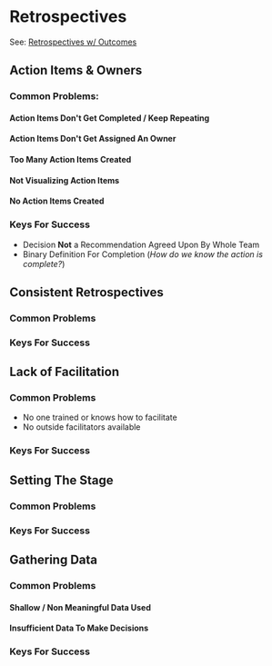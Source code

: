 # Retrospectives

See: [Retrospectives w/ Outcomes](http://arlobelshee.github.io/AgileEngineeringFluency/?stage=retros&show=)

## Action Items & Owners

### Common Problems:
#### Action Items Don't Get Completed / Keep Repeating
#### Action Items Don't Get Assigned An Owner
#### Too Many Action Items Created
#### Not Visualizing Action Items
#### No Action Items Created


### Keys For Success
* Decision **Not** a Recommendation Agreed Upon By Whole Team
* Binary Definition For Completion (_How do we know the action is complete?_)

## Consistent Retrospectives
### Common Problems
### Keys For Success

## Lack of Facilitation
### Common Problems
* No one trained or knows how to facilitate
* No outside facilitators available

### Keys For Success

## Setting The Stage
### Common Problems
### Keys For Success

## Gathering Data
### Common Problems
#### Shallow / Non Meaningful Data Used
#### Insufficient Data To Make Decisions

### Keys For Success
